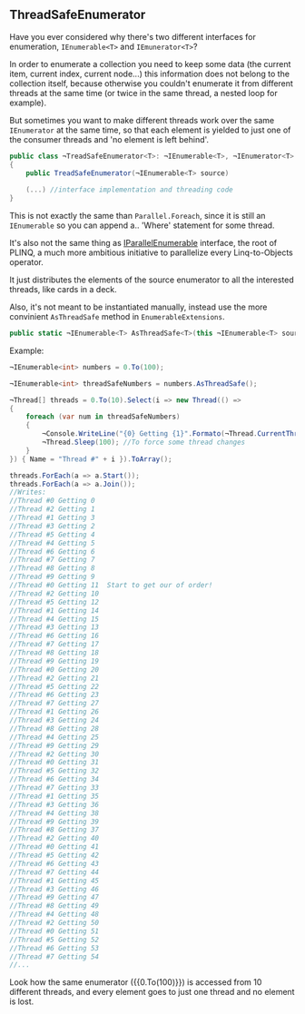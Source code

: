 ## ThreadSafeEnumerator

Have you ever considered why there's two different interfaces for enumeration, `IEnumerable<T>` and `IEmunerator<T>`?

In order to enumerate a collection you need to keep some data (the current item, current index, current node...) this information does not belong to the collection itself, because otherwise you couldn't enumerate it from different threads at the same time (or twice in the same thread, a nested loop for example).

But sometimes you want to make different threads work over the same `IEnumerator` at the same time, so that each element is yielded to just one of the consumer threads and 'no element is left behind'.

```C#
public class ¬TreadSafeEnumerator<T>: ¬IEnumerable<T>, ¬IEnumerator<T>
{
    public TreadSafeEnumerator(¬IEnumerable<T> source)
    
    (...) //interface implementation and threading code
}
```

This is not exactly the same than `Parallel.Foreach`, since it is still an `IEnumerable` so you can append a.. 'Where' statement for some thread. 

It's also not the same thing as [IParallelEnumerable](http://msdn.microsoft.com/en-us/magazine/cc163329.aspx) interface, the root of PLINQ, a much more ambitious initiative to parallelize every Linq-to-Objects operator.

It just distributes the elements of the source enumerator to all the interested threads, like cards in a deck. 

Also, it's not meant to be instantiated manually, instead use the more convinient `AsThreadSafe` method in `EnumerableExtensions`.

```C#
public static ¬IEnumerable<T> AsThreadSafe<T>(this ¬IEnumerable<T> source)
```

Example:

```C#
¬IEnumerable<int> numbers = 0.To(100);

¬IEnumerable<int> threadSafeNumbers = numbers.AsThreadSafe();

¬Thread[] threads = 0.To(10).Select(i => new Thread(() =>
{
    foreach (var num in threadSafeNumbers)
    {
        ¬Console.WriteLine("{0} Getting {1}".Formato(¬Thread.CurrentThread.Name, num));
        ¬Thread.Sleep(100); //To force some thread changes
    }
}) { Name = "Thread #" + i }).ToArray();

threads.ForEach(a => a.Start());
threads.ForEach(a => a.Join()); 
//Writes: 
//Thread #0 Getting 0
//Thread #2 Getting 1
//Thread #1 Getting 3
//Thread #3 Getting 2
//Thread #5 Getting 4
//Thread #4 Getting 5
//Thread #6 Getting 6
//Thread #7 Getting 7
//Thread #8 Getting 8
//Thread #9 Getting 9
//Thread #0 Getting 11  Start to get our of order!
//Thread #2 Getting 10
//Thread #5 Getting 12
//Thread #1 Getting 14
//Thread #4 Getting 15
//Thread #3 Getting 13
//Thread #6 Getting 16
//Thread #7 Getting 17
//Thread #8 Getting 18
//Thread #9 Getting 19
//Thread #0 Getting 20
//Thread #2 Getting 21
//Thread #5 Getting 22
//Thread #6 Getting 23
//Thread #7 Getting 27
//Thread #1 Getting 26
//Thread #3 Getting 24
//Thread #8 Getting 28
//Thread #4 Getting 25
//Thread #9 Getting 29
//Thread #2 Getting 30
//Thread #0 Getting 31
//Thread #5 Getting 32
//Thread #6 Getting 34
//Thread #7 Getting 33
//Thread #1 Getting 35
//Thread #3 Getting 36
//Thread #4 Getting 38
//Thread #9 Getting 39
//Thread #8 Getting 37
//Thread #2 Getting 40
//Thread #0 Getting 41
//Thread #5 Getting 42
//Thread #6 Getting 43
//Thread #7 Getting 44
//Thread #1 Getting 45
//Thread #3 Getting 46
//Thread #9 Getting 47
//Thread #8 Getting 49
//Thread #4 Getting 48
//Thread #2 Getting 50
//Thread #0 Getting 51
//Thread #5 Getting 52
//Thread #6 Getting 53
//Thread #7 Getting 54
//...
```


Look how the same enumerator ({{0.To(100)}}) is accessed from 10 different threads, and every element goes to just one thread and no element is lost. 
